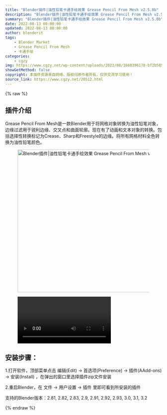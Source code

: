 ```yaml
---
title: "Blender插件|油性铅笔卡通手绘效果 Grease Pencil From Mesh v2.5.0b"
description: "Blender插件|油性铅笔卡通手绘效果 Grease Pencil From Mesh v2.5.0b"
summary: "Blender插件|油性铅笔卡通手绘效果 Grease Pencil From Mesh v2.5.0b"
date: 2022-08-13 00:00:00
updated: 2022-08-13 00:00:00
author: blenderit
tags: 
    - Blender Market
    - Grease Pencil From Mesh
    - 卡通手绘
categories:
    - cgzy
img: https://www.cgzy.net/wp-content/uploads/2022/08/1660396178-bf2b585aaeb7a04.jpg
showGetMethod: false
copyright: 本插件资源来自网络，版权归原作者所有，仅供交流学习使用！
source_link: https://www.cgzy.net/20512.html
---
```


{% raw %}
<div class="wp-block-pandastudio-title"><div class="title_style_01"><h2 id="h2-0">插件介绍</h2></div></div><p class="is-style-text-indent-2em">Grease Pencil From Mesh是一款Blender用于将网格对象转换为油性铅笔对象，边缘过滤用于锐利边缘、交叉点和曲面轮廓。现在有了动画和文本对象的转换。包括选择性转换标记为Crease、Sharp和Freestyle的边缘。将所有网格材料全色转换为油性铅笔颜色。</p><div class="wp-block-image is-style-border-round-and-with-shadow"><figure class="aligncenter size-full"><img fetchpriority="high" decoding="async" width="512" height="458" src="https://www.cgzy.net/wp-content/uploads/2022/08/1660396178-bf2b585aaeb7a04.jpg" class="wp-image-20513" title="Blender插件|油性铅笔卡通手绘效果 Grease Pencil From Mesh v2.5.0b" alt="Blender插件|油性铅笔卡通手绘效果 Grease Pencil From Mesh v2.5.0b"></figure></div><figure class="wp-block-video aligncenter"><video controls src="https://cloud.video.taobao.com/play/u/717183932/p/1/e/6/t/1/372490569435.mp4"></video></figure><div class="wp-block-pandastudio-title"><div class="title_style_01"><h2 id="h2-1">安装步骤：</h2></div></div><p>1.打开软件，顶部菜单点击 编辑(Edit) → 首选项(Preference) → 插件(AAdd-ons) → 安装(Install) ，在弹出的窗口里选择插件zip文件安装</p><p>2.重启Blender，在 文件 → 用户设置 → 插件 里即可看到所安装的插件</p><div class="wp-block-pandastudio-tips"><div class="tip success "><p>支持的Blender版本：2.81, 2.82, 2.83, 2.9, 2.91, 2.92, 2.93, 3.0, 3.1, 3.2</p>
</div></div>
<div style="display: none">cgzy</div>
{% endraw %}
